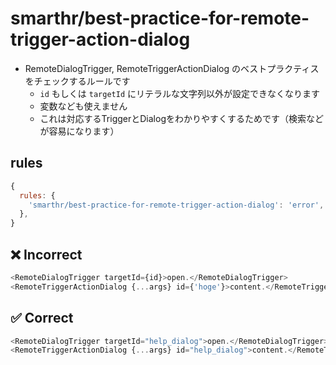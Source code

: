 # smarthr/best-practice-for-remote-trigger-action-dialog

- RemoteDialogTrigger, RemoteTriggerActionDialog のベストプラクティスをチェックするルールです
  - `id` もしくは `targetId` にリテラルな文字列以外が設定できなくなります
  - 変数なども使えません
  - これは対応するTriggerとDialogをわかりやすくするためです（検索などが容易になります）

## rules

```js
{
  rules: {
    'smarthr/best-practice-for-remote-trigger-action-dialog': 'error', // 'warn', 'off'
  },
}
```

## ❌ Incorrect

```js
<RemoteDialogTrigger targetId={id}>open.</RemoteDialogTrigger>
<RemoteTriggerActionDialog {...args} id={'hoge'}>content.</RemoteTriggerActionDialog>
```

## ✅ Correct


```js
<RemoteDialogTrigger targetId="help_dialog">open.</RemoteDialogTrigger>
<RemoteTriggerActionDialog {...args} id="help_dialog">content.</RemoteTriggerActionDialog>
```

